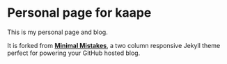 # Personal page for kaape

This is my personal page and blog.

It is forked from **[Minimal Mistakes](http://mmistakes.github.io/minimal-mistakes)**, a two column responsive Jekyll theme perfect for powering your GitHub hosted blog. 
